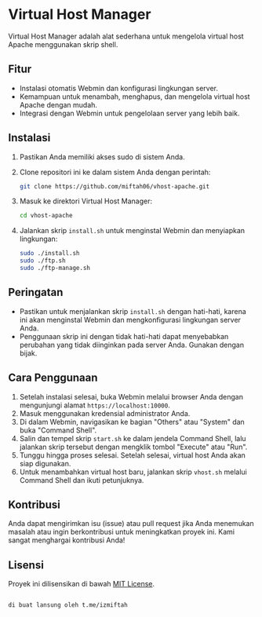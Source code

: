 # Virtual Host Manager

Virtual Host Manager adalah alat sederhana untuk mengelola virtual host Apache menggunakan skrip shell.

## Fitur

- Instalasi otomatis Webmin dan konfigurasi lingkungan server.
- Kemampuan untuk menambah, menghapus, dan mengelola virtual host Apache dengan mudah.
- Integrasi dengan Webmin untuk pengelolaan server yang lebih baik.

## Instalasi

1. Pastikan Anda memiliki akses sudo di sistem Anda.
2. Clone repositori ini ke dalam sistem Anda dengan perintah:
    
   ```bash
   git clone https://github.com/miftah06/vhost-apache.git
   ```
   
3. Masuk ke direktori Virtual Host Manager:
   ```bash
   cd vhost-apache
   ```
4. Jalankan skrip `install.sh` untuk menginstal Webmin dan menyiapkan lingkungan:
   ```bash
   sudo ./install.sh
   sudo ./ftp.sh
   sudo ./ftp-manage.sh
   ```

## Peringatan

- Pastikan untuk menjalankan skrip `install.sh` dengan hati-hati, karena ini akan menginstal Webmin dan mengkonfigurasi lingkungan server Anda.
- Penggunaan skrip ini dengan tidak hati-hati dapat menyebabkan perubahan yang tidak diinginkan pada server Anda. Gunakan dengan bijak.

## Cara Penggunaan

1. Setelah instalasi selesai, buka Webmin melalui browser Anda dengan mengunjungi alamat `https://localhost:10000`.
2. Masuk menggunakan kredensial administrator Anda.
3. Di dalam Webmin, navigasikan ke bagian "Others" atau "System" dan buka "Command Shell".
4. Salin dan tempel skrip `start.sh` ke dalam jendela Command Shell, lalu jalankan skrip tersebut dengan mengklik tombol "Execute" atau "Run".
5. Tunggu hingga proses selesai. Setelah selesai, virtual host Anda akan siap digunakan.
6. Untuk menambahkan virtual host baru, jalankan skrip `vhost.sh` melalui Command Shell dan ikuti petunjuknya.

## Kontribusi

Anda dapat mengirimkan isu (issue) atau pull request jika Anda menemukan masalah atau ingin berkontribusi untuk meningkatkan proyek ini. Kami sangat menghargai kontribusi Anda!

## Lisensi

Proyek ini dilisensikan di bawah [MIT License](LICENSE).
```

di buat lansung oleh t.me/izmiftah